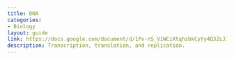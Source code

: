 ```yaml
---
title: DNA
categories:
- Biology
layout: guide
link: https://docs.google.com/document/d/1Pv-nS_V1WCiKtqhsbkCyYy4Q3ZcJIiW_e_tN6-YFy20/
description: Transcription, translation, and replication.
---
```


